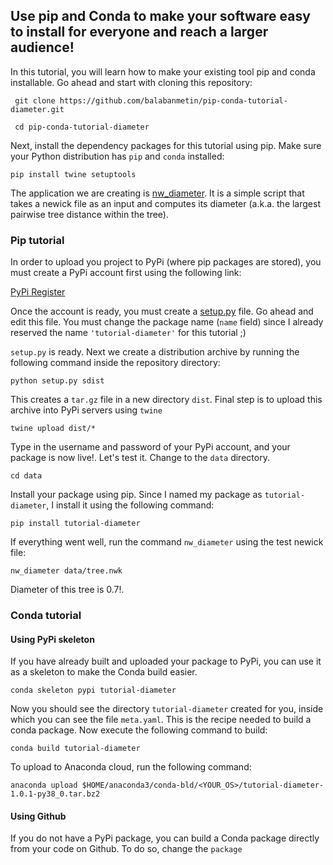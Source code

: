 ## Use pip and Conda to make your software easy to install for everyone and reach a larger audience!

In this tutorial, you will learn how to make your existing tool pip and conda installable. Go ahead and start with cloning this repository:

`` git clone https://github.com/balabanmetin/pip-conda-tutorial-diameter.git``

`` cd pip-conda-tutorial-diameter``

Next, install the dependency packages for this tutorial using pip. Make sure your Python distribution has `pip` and `conda` installed:

``pip install twine setuptools``

The application we are creating is [nw_diameter](nw_diameter). It is a simple script that takes a newick file as an input and computes its diameter (a.k.a. the largest pairwise tree distance within the tree).


### Pip tutorial 

In order to upload you project to PyPi (where pip packages are stored), you must create a PyPi account first using the following link:

[PyPi Register](https://pypi.org/account/register/)

Once the account is ready, you must create a [setup.py](setup.py) file. Go ahead and edit this file. You must change the package name (`name` field) since I already reserved the name `'tutorial-diameter'` for this tutorial ;)

`setup.py` is ready. Next we create a distribution archive by running the following command inside the repository directory:

`python setup.py sdist`

This creates a `tar.gz` file in a new directory `dist`. Final step is to upload this archive into PyPi servers using `twine`

`twine upload dist/*`

Type in the username and password of your PyPi account, and your package is now live!. Let's test it. Change to the `data` directory.

`cd data`

Install your package using pip. Since I named my package as `tutorial-diameter`, I install it using the following command:

`pip install tutorial-diameter`

If everything went well, run the command `nw_diameter` using the test newick file:

`nw_diameter data/tree.nwk`

Diameter of this tree is 0.7!.

### Conda tutorial
#### Using PyPi skeleton
If you have already built and uploaded your package to PyPi, you can use it as a skeleton to make the Conda build easier.

`conda skeleton pypi tutorial-diameter`

Now you should see the directory `tutorial-diameter` created for you, inside which you can see the file `meta.yaml`. This is the recipe needed to build a conda package. Now execute the following command to build:

`conda build tutorial-diameter`

To upload to Anaconda cloud, run the following command:

`anaconda upload $HOME/anaconda3/conda-bld/<YOUR_OS>/tutorial-diameter-1.0.1-py38_0.tar.bz2`

#### Using Github
If you do not have a PyPi package, you can build a Conda package directly from your code on Github. To do so, change the `package` 



